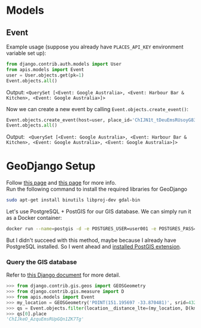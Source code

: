 # Models
## Event
Example usage (suppose you already have `PLACES_API_KEY` environment variable set up):

```python
from django.contrib.auth.models import User
from apis.models import Event
user = User.objects.get(pk=1)
Event.objects.all()
```

Output: `<QuerySet [<Event: Google Australia>, <Event: Harbour Bar & Kitchen>, <Event: Google Australia>]>`

Now we can create a new event by calling `Event.objects.create_event()`:

```python
Event.objects.create_event(host=user, place_id='ChIJN1t_tDeuEmsRUsoyG83frY4')
Event.objects.all()
```

Output: ` <QuerySet [<Event: Google Australia>, <Event: Harbour Bar & Kitchen>, <Event: Google Australia>, <Event: Google Australia>]>`

# GeoDjango Setup
Follow [this page](https://docs.djangoproject.com/en/3.0/ref/contrib/gis/install/geolibs/) and [this page](https://realpython.com/location-based-app-with-geodjango-tutorial/) for more info.  
Run the following command to install the required libraries for GeoDjango
```bash
sudo apt-get install binutils libproj-dev gdal-bin
```
Let's use PostgreSQL + PostGIS for our GIS database. We can simply run it as a Docker container:
```bash
docker run --name=postgis -d -e POSTGRES_USER=user001 -e POSTGRES_PASS=testpassword -e POSTGRES_DBNAME=gis -p 5432:5432 kartoza/postgis:9.6-2.4
```
But I didn't succeed with this method, maybe because I already have PostgreSQL installed. So I went ahead and [installed PostGIS extension](http://www.bostongis.com/PrinterFriendly.aspx?content_name=postgis_tut01).

### Query the GIS database
Refer to [this Django document](https://docs.djangoproject.com/en/3.0/ref/contrib/gis/db-api/#distance-lookups) for more detail.
```python
>>> from django.contrib.gis.geos import GEOSGeometry
>>> from django.contrib.gis.measure import D
>>> from apis.models import Event
>>> my_location = GEOSGeometry('POINT(151.195697 -33.870481)', srid=4326)
>>> qs = Event.objects.filter(location__distance_lte=(my_location, D(km=1)))
>>> qs[0].place
'ChIJkeO_AzquEmsRUpGQn1ZK7Tg'
```
